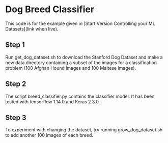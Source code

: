 # Dog Breed Classifier

This code is for the example given in [Start Version Controlling your ML Datasets](link when live).

## Step 1
Run get_dog_dataset.sh to download the Stanford Dog Dataset and make a new data directory containing a subset of the images for a classification problem (100 Afghan Hound images and 100 Maltese images).

## Step 2
The script breed_classifier.py contains the classifier model. It has been tested with tensorflow 1.14.0 and Keras 2.3.0. 

## Step 3
To experiment with changing the dataset, try running grow_dog_dataset.sh to add another 100 images of each breed. 
